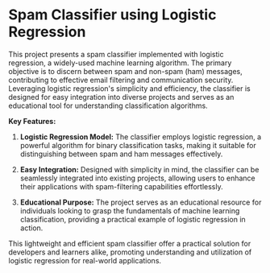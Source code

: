 # Spam Classifier using Logistic Regression

This project presents a spam classifier implemented with logistic regression, a widely-used machine learning algorithm. The primary objective is to discern between spam and non-spam (ham) messages, contributing to effective email filtering and communication security. Leveraging logistic regression's simplicity and efficiency, the classifier is designed for easy integration into diverse projects and serves as an educational tool for understanding classification algorithms.

**Key Features:**
1. **Logistic Regression Model:** The classifier employs logistic regression, a powerful algorithm for binary classification tasks, making it suitable for distinguishing between spam and ham messages effectively.

2. **Easy Integration:** Designed with simplicity in mind, the classifier can be seamlessly integrated into existing projects, allowing users to enhance their applications with spam-filtering capabilities effortlessly.

3. **Educational Purpose:** The project serves as an educational resource for individuals looking to grasp the fundamentals of machine learning classification, providing a practical example of logistic regression in action.

This lightweight and efficient spam classifier offer a practical solution for developers and learners alike, promoting understanding and utilization of logistic regression for real-world applications.
